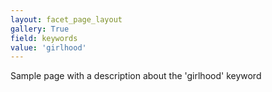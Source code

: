 ```yaml
---
layout: facet_page_layout
gallery: True
field: keywords
value: 'girlhood'
---
```


Sample page with a description about the 'girlhood' keyword